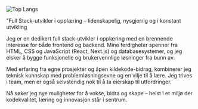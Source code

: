 ![Top Langs](https://github-readme-stats.vercel.app/api/top-langs/?username=Richi-Kodehode&layout=compact)

"Full Stack-utvikler i opplæring – lidenskapelig, nysgjerrig og i konstant utvikling

Jeg er en dedikert full stack-utvikler i opplæring med en brennende interesse for både frontend og backend. Mine ferdigheter spenner fra HTML, CSS og JavaScript (React, Next.js) og databasesystemer, og jeg elsker å bygge funksjonelle og brukervennlige løsninger fra bunn av.

Med erfaring fra egne prosjekter og åpen kildekode-bidrag, kombinerer jeg teknisk kunnskap med problemløsningsevne og en vilje til å lære. Jeg trives i team, men er også selvstendig nok til å ta eierskap til utfordringer.

Nå søker jeg nye muligheter for å vokse, bidra og skape – helst i et miljø der kodekvalitet, læring og innovasjon står i sentrum.

